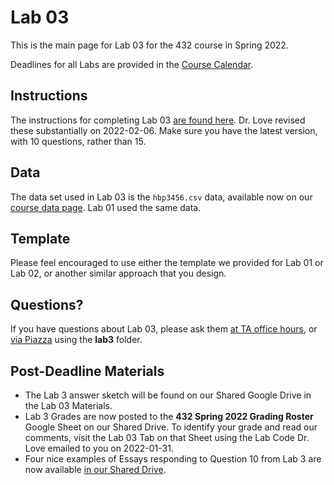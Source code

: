 # Lab 03 

This is the main page for Lab 03 for the 432 course in Spring 2022.

Deadlines for all Labs are provided in the [Course Calendar](https://thomaselove.github.io/432/calendar.html).

## Instructions

The instructions for completing Lab 03 [are found here](https://github.com/THOMASELOVE/432-2022/blob/main/labs/lab03/lab03_instructions.md). Dr. Love revised these substantially on 2022-02-06. Make sure you have the latest version, with 10 questions, rather than 15.

## Data

The data set used in Lab 03 is the `hbp3456.csv` data, available now on our [course data page](https://github.com/THOMASELOVE/432-data). Lab 01 used the same data.

## Template

Please feel encouraged to use either the template we provided for Lab 01 or Lab 02, or another similar approach that you design.

## Questions?

If you have questions about Lab 03, please ask them [at TA office hours](https://thomaselove.github.io/432/contact.html), or [via Piazza](https://piazza.com/case/spring2022/pqhs432) using the **lab3** folder.

## Post-Deadline Materials

- The Lab 3 answer sketch will be found on our Shared Google Drive in the Lab 03 Materials. 
- Lab 3 Grades are now posted to the **432 Spring 2022 Grading Roster** Google Sheet on our Shared Drive. To identify your grade and read our comments, visit the Lab 03 Tab on that Sheet using the Lab Code Dr. Love emailed to you on 2022-01-31. 
- Four nice examples of Essays responding to Question 10 from Lab 3 are now available [in our Shared Drive](https://docs.google.com/document/d/1edHhTNRs-S4UEbNN-HWqOShxrb718zrTF44RY13_6dM/edit?usp=sharing).
